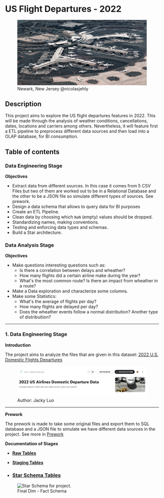# US Flight Departures - 2022
<figure>
    <img src="img/nicolas-jehly-6WImwokn8dA-unsplash.jpg"
         alt="Newark Airport">
    <figcaption>Newark, New Jersey @nicolasjehly</figcaption>
</figure>

## Description
This project aims to explore the US flight departures features in 2022. This will be made through the analysis of weather conditions, cancellations, dates, locations and carriers among others. Nevertheless, it will feature first a ETL pipeline to preprocess different data sources and then load into a OLAP database, for BI consumption.

## Table of contents
### Data Engineering Stage
**Objectives**
- Extract data from different sources. In this case it comes from 5 CSV Files but two of them are worked out to be in a Relational Database and the other to be a JSON file so simulate different types of sources. See prework.
- Design a data schema that allows to query data for BI purposes
- Create an ETL Pipeline.
- Clean data by choosing which `NaN` (empty) values should be dropped.
- Standardizing names, making conventions.
- Testing and enforcing data types and schemas.
- Build a Star architecture.

### Data Analysis Stage
**Objectives**
- Make questions interesting questions such as: 
    - Is there a correlation between delays and wheather?
    - How many flights did a certain airline make during the year?
    - What's the most common route? Is there an impact from wheather in a route?
- Make a Data exploration and characterize some columns.
- Make some Statistics:
    - What's the average of flights per day?
    - How many flights are delayed per day?
    - Does the wheather events follow a normal distribution? Another type of distribuition?
---

### 1. Data Engineering Stage

**Introduction**

The project aims to analyze the files that are given in this dataset:
[2022 U.S. Domestic Flights Departures](https://www.kaggle.com/datasets/jl8771/2022-us-airlines-domestic-departure-data)
<figure>
    <img src="img/Screenshot 2023-04-20 at 12.39.04 PM.png"
         alt="Kaggle Dataset Flight Dep.">
    <figcaption>Author: Jacky Luo</figcaption>
</figure>

---

**Prework**

The prework is made to take some original files and export them to SQL database and a JSON file
to simulate we have different data sources in the project.  See more in [Prework](./prework)

**Documentation of Stages**

- **[Raw Tables](./docs/RawTables.md)**
- **[Staging Tables](./docs/StagingTables.md)**

- ### [Star Schema Tables](./docs/RawTables.md)

<figure>
    <img src="img/departures_schema_diagram.jpeg"
         alt="Star Schema for project.">
    <figcaption>Final Dim - Fact Schema</figcaption>
</figure>